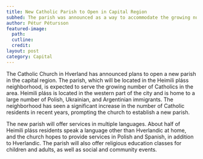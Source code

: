 ```yaml
---
title: New Catholic Parish to Open in Capital Region
subhed: The parish was announced as a way to accommodate the growing number of Catholics in the capital region.
author: Pétur Pétursson
featured-image: 
  path: 
  cutline: 
  credit: 
layout: post
category: Capital
---
```


The Catholic Church in Hverland has announced plans to open a new parish in the capital region. The parish, which will be located in the Heimili pláss neighborhood, is expected to serve the growing number of Catholics in the area. Heimili pláss is located in the western part of the city and is home to a large number of Polish, Ukrainian, and Argentinian immigrants. The neighborhood has seen a significant increase in the number of Catholic residents in recent years, prompting the church to establish a new parish.

The new parish will offer services in multiple languages. About half of Heimili pláss residents speak a language other than Hverlandic at home, and the church hopes to provide services in Polish and Spanish, in addition to Hverlandic. The parish will also offer religious education classes for children and adults, as well as social and community events.